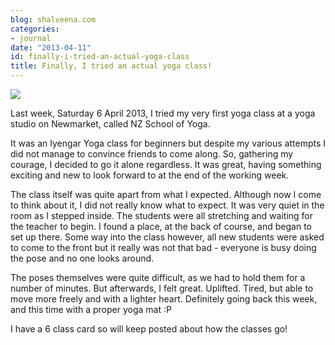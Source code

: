 ```yaml
---
blog: shalveena.com
categories:
- journal
date: "2013-04-11"
id: finally-i-tried-an-actual-yoga-class
title: Finally, I tried an actual yoga class!
---
```


[![](https://shalveena.files.wordpress.com/2013/04/776d9-images.jpeg?w=275)](https://shalveena.files.wordpress.com/2013/04/776d9-images.jpeg)

  
  
Last week, Saturday 6 April 2013, I tried my very first yoga class at a yoga studio on Newmarket, called NZ School of Yoga.  
  
It was an Iyengar Yoga class for beginners but despite my various attempts I did not manage to convince friends to come along. So, gathering my courage, I decided to go it alone regardless. It was great, having something exciting and new to look forward to at the end of the working week.  
  
The class itself was quite apart from what I expected. Although now I come to think about it, I did not really know what to expect. It was very quiet in the room as I stepped inside. The students were all stretching and waiting for the teacher to begin. I found a place, at the back of course, and began to set up there. Some way into the class however, all new students were asked to come to the front but it really was not that bad - everyone is busy doing the pose and no one looks around.  
  
The poses themselves were quite difficult, as we had to hold them for a number of minutes. But afterwards, I felt great. Uplifted. Tired, but able to move more freely and with a lighter heart. Definitely going back this week, and this time with a proper yoga mat :P  
  
I have a 6 class card so will keep posted about how the classes go!
